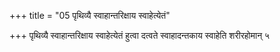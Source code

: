 +++
title = "05 पृथिव्यै स्वाहान्तरिक्षाय स्वाहेत्येतं"

+++
पृथिव्यै स्वाहान्तरिक्षाय स्वाहेत्येतं हुत्वा दत्वते स्वाहादन्तकाय स्वाहेति शरीरहोमान् ५